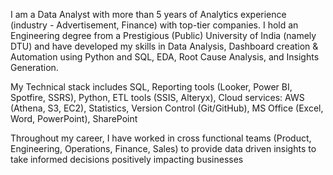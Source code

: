 I am a Data Analyst with more than 5 years of Analytics experience (industry - Advertisement, Finance) with top-tier companies. I hold an Engineering degree from a Prestigious (Public) University of India (namely DTU) and have developed my skills in Data Analysis, Dashboard creation & Automation using Python and SQL, EDA, Root Cause Analysis, and Insights Generation. 


My Technical stack includes SQL, Reporting tools (Looker, Power BI, Spotfire, SSRS), Python, ETL tools (SSIS, Alteryx), Cloud services: AWS (Athena, S3, EC2), Statistics, Version Control (Git/GitHub), MS Office (Excel, Word, PowerPoint), SharePoint

Throughout my career, I have worked in cross functional teams (Product, Engineering, Operations, Finance, Sales) to provide data driven insights to take informed decisions positively impacting businesses
